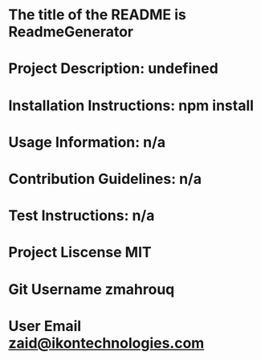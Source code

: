 
  
# The title of the README is  ReadmeGenerator
# Project Description: undefined
# Installation Instructions: npm install
# Usage Information: n/a
# Contribution Guidelines: n/a
# Test Instructions: n/a
# Project Liscense MIT
# Git Username zmahrouq
# User Email zaid@ikontechnologies.com

